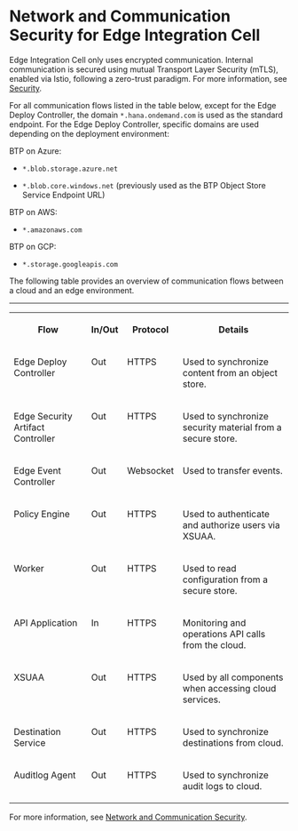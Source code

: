 <!-- loio7051f883696e49428f64fc4af055df25 -->

# Network and Communication Security for Edge Integration Cell

Edge Integration Cell only uses encrypted communication. Internal communication is secured using mutual Transport Layer Security \(mTLS\), enabled via Istio, following a zero-trust paradigm. For more information, see [Security](https://istio.io/latest/docs/concepts/security/).

For all communication flows listed in the table below, except for the Edge Deploy Controller, the domain `*.hana.ondemand.com` is used as the standard endpoint. For the Edge Deploy Controller, specific domains are used depending on the deployment environment:

BTP on Azure:

-   `*.blob.storage.azure.net`

-   `*.blob.core.windows.net` \(previously used as the BTP Object Store Service Endpoint URL\)


BTP on AWS:

-   `*.amazonaws.com`

BTP on GCP:

-   `*.storage.googleapis.com`

The following table provides an overview of communication flows between a cloud and an edge environment.

****


<table>
<tr>
<th valign="top">

Flow

</th>
<th valign="top">

In/Out

</th>
<th valign="top">

Protocol

</th>
<th valign="top">

Details

</th>
</tr>
<tr>
<td valign="top">

Edge Deploy Controller

</td>
<td valign="top">

Out

</td>
<td valign="top">

HTTPS

</td>
<td valign="top">

Used to synchronize content from an object store.

</td>
</tr>
<tr>
<td valign="top">

Edge Security Artifact Controller

</td>
<td valign="top">

Out

</td>
<td valign="top">

HTTPS

</td>
<td valign="top">

Used to synchronize security material from a secure store.

</td>
</tr>
<tr>
<td valign="top">

Edge Event Controller

</td>
<td valign="top">

Out

</td>
<td valign="top">

Websocket

</td>
<td valign="top">

Used to transfer events.

</td>
</tr>
<tr>
<td valign="top">

Policy Engine

</td>
<td valign="top">

Out

</td>
<td valign="top">

HTTPS

</td>
<td valign="top">

Used to authenticate and authorize users via XSUAA.

</td>
</tr>
<tr>
<td valign="top">

Worker

</td>
<td valign="top">

Out

</td>
<td valign="top">

HTTPS

</td>
<td valign="top">

Used to read configuration from a secure store.

</td>
</tr>
<tr>
<td valign="top">

API Application

</td>
<td valign="top">

In

</td>
<td valign="top">

HTTPS

</td>
<td valign="top">

Monitoring and operations API calls from the cloud.

</td>
</tr>
<tr>
<td valign="top">

XSUAA

</td>
<td valign="top">

Out

</td>
<td valign="top">

HTTPS

</td>
<td valign="top">

Used by all components when accessing cloud services.

</td>
</tr>
<tr>
<td valign="top">

Destination Service

</td>
<td valign="top">

Out

</td>
<td valign="top">

HTTPS

</td>
<td valign="top">

Used to synchronize destinations from cloud.

</td>
</tr>
<tr>
<td valign="top">

Auditlog Agent

</td>
<td valign="top">

Out

</td>
<td valign="top">

HTTPS

</td>
<td valign="top">

Used to synchronize audit logs to cloud.

</td>
</tr>
</table>

For more information, see [Network and Communication Security](https://help.sap.com/docs/EDGE_LIFECYCLE_MANAGEMENT/9d5719aae5aa4d479083253ba79c23f9/91e43a0f8ef44b8e8f543f544d646f30.html).


